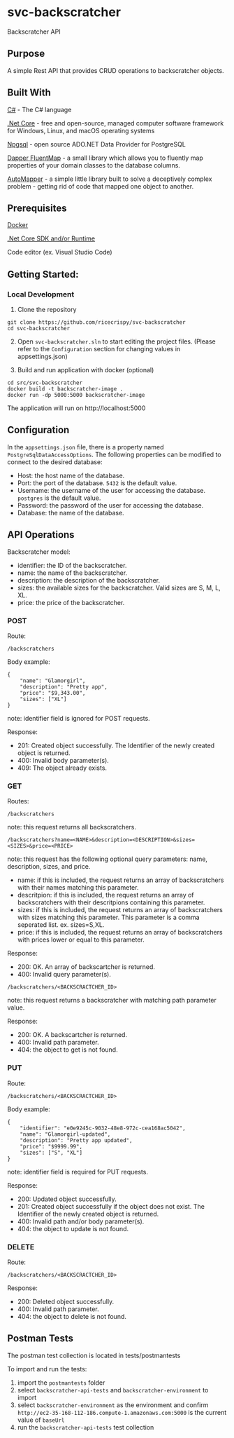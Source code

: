 # svc-backscratcher
Backscratcher API

## Purpose
A simple Rest API that provides CRUD operations to backscratcher objects.

## Built With
[C#](https://docs.microsoft.com/en-us/dotnet/csharp/) - The C# language

[.Net Core](https://dotnet.microsoft.com/) - free and open-source, managed computer software framework for Windows, Linux, and macOS operating systems

[Npgsql](https://www.npgsql.org/) - open source ADO.NET Data Provider for PostgreSQL

[Dapper FluentMap](https://dapper-tutorial.net/dapper-fluentmap) - a small library which allows you to fluently map properties of your domain classes to the database columns.

[AutoMapper](https://automapper.org/) - a simple little library built to solve a deceptively complex problem - getting rid of code that mapped one object to another. 

## Prerequisites
[Docker](https://www.docker.com/)

[.Net Core SDK and/or Runtime](https://dotnet.microsoft.com/download/dotnet)

Code editor (ex. Visual Studio Code)

## Getting Started:

### Local Development

1. Clone the repository
```
git clone https://github.com/ricecrispy/svc-backscratcher
cd svc-backscratcher
```

2. Open `svc-backscratcher.sln` to start editing the project files. (Please refer to the `Configuration` section for changing values in appsettings.json)

3. Build and run application with docker (optional)
```
cd src/svc-backscratcher
docker build -t backscratcher-image .
docker run -dp 5000:5000 backscratcher-image
```

The application will run on http://localhost:5000

## Configuration

In the `appsettings.json` file, there is a property named `PostgreSqlDataAccessOptions`. The following properties can be modified to connect to the desired database:
- Host: the host name of the database.
- Port: the port of the database. `5432` is the default value.
- Username: the username of the user for accessing the database. `postgres` is the default value.
- Password: the password of the user for accessing the database.
- Database: the name of the database.

## API Operations
Backscratcher model:
- identifier: the ID of the backscratcher.
- name: the name of the backscratcher.
- description: the description of the backscratcher.
- sizes: the available sizes for the backscratcher. Valid sizes are S, M, L, XL.
- price: the price of the backscratcher.

### POST

Route:
```
/backscratchers
```
Body example:
```
{
    "name": "Glamorgirl",
    "description": "Pretty app",
    "price": "$9,343.00",
    "sizes": ["XL"]
}
```

note: identifier field is ignored for POST requests.

Response:
- 201: Created object successfully. The Identifier of the newly created object is returned.
- 400: Invalid body parameter(s).
- 409: The object already exists.

### GET
Routes:
```
/backscratchers
```
note: this request returns all backscratchers.

```
/backscratchers?name=<NAME>&description=<DESCRIPTION>&sizes=<SIZES>&price=<PRICE>
```
note: this request has the following optional query parameters: name, description, sizes, and price.
- name: if this is included, the request returns an array of backscratchers with their names matching this parameter.
- descritpion: if this is included, the request returns an array of backscratchers with their descritpions containing this parameter.
- sizes: if this is included, the request returns an array of backscratchers with sizes matching this parameter. This parameter is a comma seperated list. ex. sizes=S,XL.
- price: if this is included, the request returns an array of backscratchers with prices lower or equal to this parameter. 

Response:
- 200: OK. An array of backscartcher is returned.
- 400: Invalid query parameter(s).

```
/backscratchers/<BACKSCRACTCHER_ID>
```
note: this request returns a backscratcher with matching path parameter value. 

Response:
- 200: OK. A backscartcher is returned.
- 400: Invalid path parameter.
- 404: the object to get is not found.

### PUT

Route:
```
/backscratchers/<BACKSCRACTCHER_ID>
```

Body example:
```
{
    "identifier": "e0e9245c-9032-48e8-972c-cea168ac5042",
    "name": "Glamorgirl-updated",
    "description": "Pretty app updated",
    "price": "$9999.99",
    "sizes": ["S", "XL"]
}
```

note: identifier field is required for PUT requests.

Response:
- 200: Updated object successfully.
- 201: Created object successfully if the object does not exist. The Identifier of the newly created object is returned.
- 400: Invalid path and/or body parameter(s).
- 404: the object to update is not found.

### DELETE

Route:
```
/backscratchers/<BACKSCRACTCHER_ID>
```

Response:
- 200: Deleted object successfully.
- 400: Invalid path parameter.
- 404: the object to delete is not found.

## Postman Tests

The postman test collection is located in tests/postmantests

To import and run the tests:

1. import the `postmantests` folder
2. select `backscratcher-api-tests` and `backscratcher-environment` to import
3. select `backscratcher-environment` as the environment and confirm `http://ec2-35-168-112-186.compute-1.amazonaws.com:5000` is the current value of `baseUrl`
4. run the `backscratcher-api-tests` test collection
